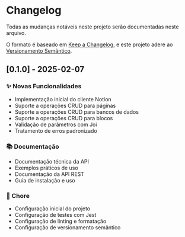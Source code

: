 # Changelog

Todas as mudanças notáveis neste projeto serão documentadas neste arquivo.

O formato é baseado em [Keep a Changelog](https://keepachangelog.com/pt-BR/1.0.0/),
e este projeto adere ao [Versionamento Semântico](https://semver.org/lang/pt-BR/).

## [0.1.0] - 2025-02-07

### ✨ Novas Funcionalidades
- Implementação inicial do cliente Notion
- Suporte a operações CRUD para páginas
- Suporte a operações CRUD para bancos de dados
- Suporte a operações CRUD para blocos
- Validação de parâmetros com Joi
- Tratamento de erros padronizado

### 📚 Documentação
- Documentação técnica da API
- Exemplos práticos de uso
- Documentação da API REST
- Guia de instalação e uso

### 🔧 Chore
- Configuração inicial do projeto
- Configuração de testes com Jest
- Configuração de linting e formatação
- Configuração de versionamento semântico
